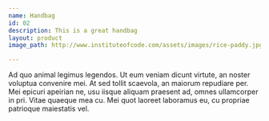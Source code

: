 ```yaml
---
name: Handbag
id: 02
description: This is a great handbag
layout: product
image_path: http://www.instituteofcode.com/assets/images/rice-paddy.jpg

---
```


Ad quo animal legimus legendos. Ut eum veniam dicunt virtute, an noster voluptua convenire mei. At sed tollit scaevola, an maiorum repudiare per. Mei epicuri apeirian ne, usu iisque aliquam praesent ad, omnes ullamcorper in pri. Vitae quaeque mea cu. Mei quot laoreet laboramus eu, cu propriae patrioque maiestatis vel.
